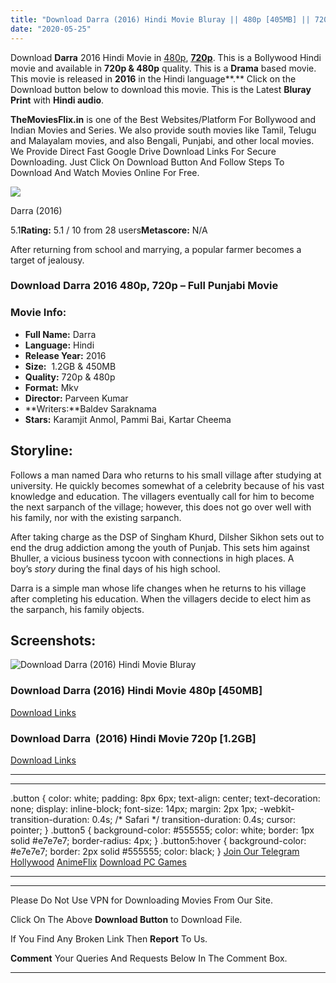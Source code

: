 ```yaml
---
title: "Download Darra (2016) Hindi Movie Bluray || 480p [405MB] || 720p [1.2GB]"
date: "2020-05-25"
---
```


Download **Darra** 2016 Hindi Movie in [480p](https://1moviesflix.com/480p-movies/), [**720p**](https://1moviesflix.com/720p-movies/). This is a Bollywood Hindi movie and available in **720p & 480p** quality. This is a **Drama** based movie. This movie is released in **2016** in the Hindi language**.** Click on the Download button below to download this movie. This is the Latest **Bluray Print** with **Hindi audio**.

**TheMoviesFlix.in** is one of the Best Websites/Platform For Bollywood and Indian Movies and Series. We also provide south movies like Tamil, Telugu and Malayalam movies, and also Bengali, Punjabi, and other local movies. We Provide Direct Fast Google Drive Download Links For Secure Downloading. Just Click On Download Button And Follow Steps To Download And Watch Movies Online For Free.

[![](https://m.media-amazon.com/images/M/MV5BOTQ1N2EzMzMtYmFkMi00MDE4LTliODUtODA5NDQwMmJlY2JkXkEyXkFqcGdeQXVyNDU0Mzg1NTg@._V1_SX300.jpg)](https://www.imdb.com/title/tt5926848/ "Darra")

Darra (2016)

5.1**Rating:** 5.1 / 10 from 28 users**Metascore:** N/A

After returning from school and marrying, a popular farmer becomes a target of jealousy.

### Download Darra 2016 480p, 720p – Full Punjabi Movie

### Movie Info:

- **Full Name:** Darra
- **Language:** Hindi
- **Release Year:** 2016
- **Size:**  1.2GB & 450MB
- **Quality:** 720p & 480p
- **Format:** Mkv
- **Director:** Parveen Kumar
- **Writers:**Baldev Saraknama
- **Stars:** Karamjit Anmol, Pammi Bai, Kartar Cheema

## Storyline:

Follows a man named Dara who returns to his small village after studying at university. He quickly becomes somewhat of a celebrity because of his vast knowledge and education. The villagers eventually call for him to become the next sarpanch of the village; however, this does not go over well with his family, nor with the existing sarpanch.

After taking charge as the DSP of Singham Khurd, Dilsher Sikhon sets out to end the drug addiction among the youth of Punjab. This sets him against Bhuller, a vicious business tycoon with connections in high places. A boy’s _story_ during the final days of his high school.

Darra is a simple man whose life changes when he returns to his village after completing his education. When the villagers decide to elect him as the sarpanch, his family objects.

## Screenshots:

![Download Darra (2016) Hindi Movie Bluray](https://i.imgur.com/snZPpfc.jpg)

### Download Darra (2016) Hindi Movie 480p \[450MB\]

[Download Links](https://1moviesflix.com?a270777880=ZGtzQ2VDV1U4amsrb2xTUFQ1cHdhN3pQV2xlVUlzSFBNQkJrZ3VIbWx4dXFnNDdjQU1xSSs5enB4bDRtckhtSng2VEdBTm9iMUVUUkIrNGtBQjczMWVNQ3I1bmdIcWJRMlJGSno4RzZQWTg9)

### Download Darra  (2016) Hindi Movie 720p \[1.2GB\] 

[Download Links](https://1moviesflix.com?a270777880=ZGtzQ2VDV1U4amsrb2xTUFQ1cHdhN3pQV2xlVUlzSFBNQkJrZ3VIbWx4dXFnNDdjQU1xSSs5enB4bDRtckhtSmdtUjgxTlI1elF6UEhld0FCWVpCUTZjL2ZsVXdmNnAvaEI5SWFhMzRtcUU9)

* * *

* * *

.button { color: white; padding: 8px 6px; text-align: center; text-decoration: none; display: inline-block; font-size: 14px; margin: 2px 1px; -webkit-transition-duration: 0.4s; /\* Safari \*/ transition-duration: 0.4s; cursor: pointer; } .button5 { background-color: #555555; color: white; border: 1px solid #e7e7e7; border-radius: 4px; } .button5:hover { background-color: #e7e7e7; border: 2px solid #555555; color: black; } [Join Our Telegram](http://gdrivepro.xyz/join.php) [Hollywood](https://moviesverse.com/) [AnimeFlix](https://animeflix.in/) [Download PC Games](https://gamesflix.net/)  

* * *

* * *

  

Please Do Not Use VPN for Downloading Movies From Our Site.

Click On The Above **Download Button** to Download File.

If You Find Any Broken Link Then **Report** To Us.

**Comment** Your Queries And Requests Below In The Comment Box.

* * *
